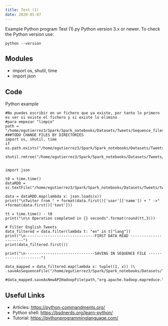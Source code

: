 ```yaml
---
title: Test (1)
date: 2020-05-07
---
```

Example Python program Test (1).py
Python version 3.x or newer.
To check the Python version use:

    python --version

## Modules

* import os, shutil, time
* import json

## Code

Python example

    #No puedes escribir en un fichero que ya existe, por tanto lo primero es ver si existe el fichero y si existe lo elimino
    #para empezar "limpio"
    path = "/home/egutierrez3/Spark/Spark_notebooks/Datasets/Tweets/Sequence_files"
    ###TODO CHANGE FILES BY DIRECTORIES
    import os, shutil, time
    if os.path.exists("/home/egutierrez3/Spark/Spark_notebooks/Datasets/Tweets/Sequence_files"): 
        shutil.rmtree("/home/egutierrez3/Spark/Spark_notebooks/Datasets/Tweets/Sequence_files")
    
    
    import json
    
    t0 = time.time()
    dataRDD = sc.textFile("/home/egutierrez3/Spark/Spark_notebooks/Datasets/Tweets/tweets2.json")
    
    data = dataRDD.map(lambda x: json.loads(x))
    print("\nTwiter from " + format(data.first()['user']['name']) + " ->" +format(data.first()['text']))
    
    tt = time.time() - t0
    print("\n\n Operation completed in {} seconds".format(round(tt,3)))
    
    # Filter English Tweets
    data_filtered = data.filter(lambda t: "en" in t["lang"])
    print("\n-------------------------------FIRST DATA READ ----------------------")
    print(data_filtered.first())
    
    print("\n-------------------------------SAVING IN SEQUENCE FILE ----------------------")
    
    data_mapped = data_filtered.map(lambda x: tuple((1, x)) )\
    .saveAsSequenceFile("/home/egutierrez3/Spark/Spark_notebooks/Datasets/Tweets/Sequence_files")
    
    #data_mapped.saveAsNewAPIHadoopFile(path,"org.apache.hadoop.mapreduce.lib.output.SequenceFileOutputFormat","org.apache.hadoop.io.IntWritable","org.apache.hadoop.io.Text")
    

## Useful Links

- Articles: https://python-commandments.org/
- Python shell: https://bsdnerds.org/learn-python/
- Tutorial: https://pythonprogramminglanguage.com/
